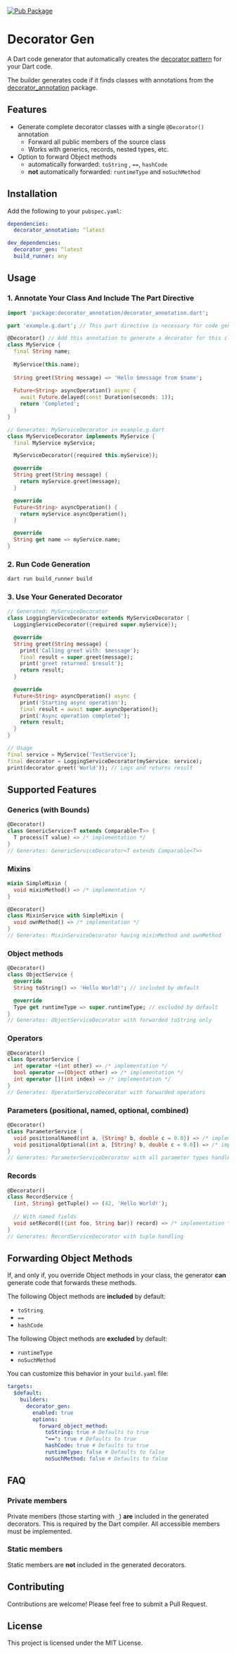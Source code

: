 [![Pub Package](https://img.shields.io/pub/v/decorator_annotation.svg)](https://pub.dev/packages/decorator_annotation)

# Decorator Gen
A Dart code generator that automatically creates the [decorator pattern] for your Dart code.

The builder generates code if it finds classes with annotations from the [decorator_annotation] package.

## Features
- Generate complete decorator classes with a single `@Decorator()` annotation
  - Forward all public members of the source class
  - Works with generics, records, nested types, etc.
- Option to forward Object methods 
  - automatically forwarded: `toString` , `==`, `hashCode`
  - **not** automatically forwarded: `runtimeType` and `noSuchMethod` 

## Installation
Add the following to your `pubspec.yaml`:

```yaml
dependencies:
  decorator_annotation: ^latest

dev_dependencies:
  decorator_gen: ^latest
  build_runner: any
```

## Usage
### 1. Annotate Your Class And Include The Part Directive
```dart
import 'package:decorator_annotation/decorator_annotation.dart';

part 'example.g.dart'; // This part directive is necessary for code generation

@Decorator() // Add this annotation to generate a decorator for this class
class MyService {
  final String name;
  
  MyService(this.name);
  
  String greet(String message) => 'Hello $message from $name';
  
  Future<String> asyncOperation() async {
    await Future.delayed(const Duration(seconds: 1));
    return 'Completed';
  }
}

// Generates: MyServiceDecorator in example.g.dart
class MyServiceDecorator implements MyService {
  final MyService myService;

  MyServiceDecorator({required this.myService});

  @override
  String greet(String message) {
    return myService.greet(message);
  }

  @override
  Future<String> asyncOperation() {
    return myService.asyncOperation();
  }

  @override
  String get name => myService.name;
}
```

### 2. Run Code Generation
```bash
dart run build_runner build
```

### 3. Use Your Generated Decorator
```dart
// Generated: MyServiceDecorator
class LoggingServiceDecorator extends MyServiceDecorator {
  LoggingServiceDecorator({required super.myService});

  @override
  String greet(String message) {
    print('Calling greet with: $message');
    final result = super.greet(message);
    print('greet returned: $result');
    return result;
  }

  @override
  Future<String> asyncOperation() async {
    print('Starting async operation');
    final result = await super.asyncOperation();
    print('Async operation completed');
    return result;
  }
}

// Usage
final service = MyService('TestService');
final decorator = LoggingServiceDecorator(myService: service);
print(decorator.greet('World')); // Logs and returns result
```

## Supported Features
### Generics (with Bounds)
```dart
@Decorator()
class GenericService<T extends Comparable<T>> {
  T process(T value) => /* implementation */
}
// Generates: GenericServiceDecorator<T extends Comparable<T>>
```

### Mixins
```dart
mixin SimpleMixin {
  void mixinMethod() => /* implementation */
}

@Decorator()
class MixinService with SimpleMixin {
  void ownMethod() => /* implementation */
}
// Generates: MixinServiceDecorator having mixinMethod and ownMethod 
```

### Object methods
```dart
@Decorator()
class ObjectService {
  @override
  String toString() => 'Hello World!'; // included by default

  @override
  Type get runtimeType => super.runtimeType; // excluded by default
}
// Generates: ObjectServiceDecorator with forwarded toString only
```


### Operators
```dart
@Decorator()
class OperatorService {
  int operator +(int other) => /* implementation */
  bool operator ==(Object other) => /* implementation */
  int operator [](int index) => /* implementation */
}
// Generates: OperatorServiceDecorator with forwarded operators
```

### Parameters (positional, named, optional, combined)
```dart
@Decorator()
class ParameterService {
  void positionalNamed(int a, {String? b, double c = 0.0}) => /* implementation */
  void positionalOptional(int a, [String? b, double c = 0.0]) => /* implementation */
}
// Generates: ParameterServiceDecorator with all parameter types handled
```

### Records 
```dart
@Decorator()
class RecordService {
  (int, String) getTuple() => (42, 'Hello World!');
  
  // With named fields
  void setRecord(({int foo, String bar}) record) => /* implementation */
}
// Generates: RecordServiceDecorator with tuple handling
```

## Forwarding Object Methods
If, and only if, you override Object methods in your class, 
the generator **can** generate code that forwards these methods.

The following Object methods are **included** by default:
- `toString`
- `==`
- `hashCode`

The following Object methods are **excluded** by default:
- `runtimeType`
- `noSuchMethod`


You can customize this behavior in your `build.yaml` file:

```yaml
targets:
  $default:
    builders:
      decorator_gen:
        enabled: true
        options:
          forward_object_method:
            toString: true # Defaults to true
            "==": true # Defaults to true
            hashCode: true # Defaults to true
            runtimeType: false # Defaults to false
            noSuchMethod: false # Defaults to false
```

## FAQ
### Private members
Private members (those starting with `_`) **are** included in the generated decorators. 
This is required by the Dart compiler. All accessible members must be implemented.

### Static members
Static members are **not** included in the generated decorators.

## Contributing
Contributions are welcome! Please feel free to submit a Pull Request.

## License
This project is licensed under the MIT License.

[decorator_annotation]: https://pub.dev/packages/decorator_annotation
[decorator pattern]: https://en.wikipedia.org/wiki/Decorator_pattern